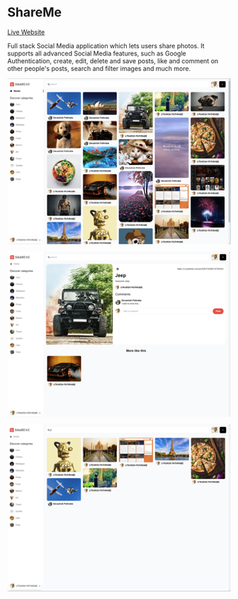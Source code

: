 ShareMe
=======

[Live Website](https://utkarsh-pathrabe-shareme.netlify.app/)  

Full stack Social Media application which lets users share photos. It supports all advanced Social Media features, such as Google Authentication, create, edit, delete and save posts, like and comment on other people's posts, search and filter images and much more.

![Main Page](./assets/main-page.png)  

![Details Page](./assets/details-page.png)  

![Search Page](./assets/search-page.png)  
